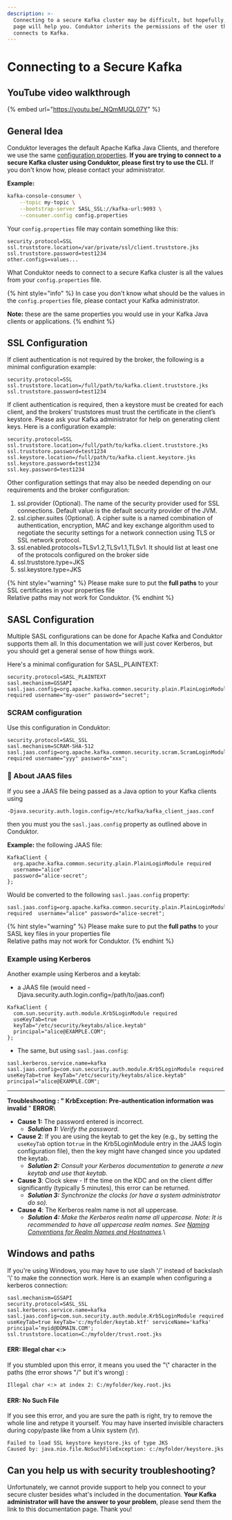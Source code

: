 ```yaml
---
description: >-
  Connecting to a secure Kafka cluster may be difficult, but hopefully, this
  page will help you. Conduktor inherits the permissions of the user that
  connects to Kafka.
---
```


# Connecting to a Secure Kafka

## YouTube video walkthrough

{% embed url="https://youtu.be/_NQmMUQL07Y" %}

## General Idea

Conduktor leverages the default Apache Kafka Java Clients, and therefore we use the same [configuration properties](https://kafka.apache.org/documentation/#consumerconfigs). **If you are trying to connect to a secure Kafka cluster using Conduktor, please first try to use the CLI.** If you don't know how, please contact your administrator.&#x20;

**Example:**

```bash
kafka-console-consumer \
    --topic my-topic \
    --bootstrap-server SASL_SSL://kafka-url:9093 \
    --consumer.config config.properties
```

Your `config.properties` file may contain something like this:

```
security.protocol=SSL
ssl.truststore.location=/var/private/ssl/client.truststore.jks
ssl.truststore.password=test1234
other.configs=values...
```

What Conduktor needs to connect to a secure Kafka cluster is all the values from your `config.properties` file.

{% hint style="info" %}
In case you don't know what should be the values in the `config.properties` file, please contact your Kafka administrator.&#x20;

**Note:** these are the same properties you would use in your Kafka Java clients or applications.&#x20;
{% endhint %}

## SSL Configuration

If client authentication is not required by the broker, the following is a minimal configuration example:

```
security.protocol=SSL
ssl.truststore.location=/full/path/to/kafka.client.truststore.jks
ssl.truststore.password=test1234
```

If client authentication is required, then a keystore must be created for each client, and the brokers’ truststores must trust the certificate in the client’s keystore. Please ask your Kafka administrator for help on generating client keys. Here is a configuration example:

```
security.protocol=SSL
ssl.truststore.location=/full/path/to/kafka.client.truststore.jks
ssl.truststore.password=test1234
ssl.keystore.location=/full/path/to/kafka.client.keystore.jks
ssl.keystore.password=test1234
ssl.key.password=test1234
```

Other configuration settings that may also be needed depending on our requirements and the broker configuration:

1. ssl.provider (Optional). The name of the security provider used for SSL connections. Default value is the default security provider of the JVM.
2. ssl.cipher.suites (Optional). A cipher suite is a named combination of authentication, encryption, MAC and key exchange algorithm used to negotiate the security settings for a network connection using TLS or SSL network protocol.
3. ssl.enabled.protocols=TLSv1.2,TLSv1.1,TLSv1. It should list at least one of the protocols configured on the broker side
4. ssl.truststore.type=JKS
5. ssl.keystore.type=JKS

{% hint style="warning" %}
Please make sure to put the **full paths** to your SSL certificates in your properties file\
Relative paths may not work for Conduktor.&#x20;
{% endhint %}

## SASL Configuration

Multiple SASL configurations can be done for Apache Kafka and Conduktor supports them all. In this documentation we will just cover Kerberos, but you should get a general sense of how things work.&#x20;

Here's a minimal configuration for SASL\_PLAINTEXT:

```
security.protocol=SASL_PLAINTEXT
sasl.mechanism=GSSAPI
sasl.jaas.config=org.apache.kafka.common.security.plain.PlainLoginModule required username="my-user" password="secret";
```

### SCRAM configuration

Use this configuration in Conduktor:

```
security.protocol=SASL_SSL
sasl.mechanism=SCRAM-SHA-512
sasl.jaas.config=org.apache.kafka.common.security.scram.ScramLoginModule required username="yyy" password="xxx";
```

### 🚨 About JAAS files

If you see a JAAS file being passed as a Java option to your Kafka clients using

```
-Djava.security.auth.login.config=/etc/kafka/kafka_client_jaas.conf
```

then you must you the `sasl.jaas.config` property as outlined above in Conduktor.

**Example:** the following JAAS file:

```
KafkaClient {
  org.apache.kafka.common.security.plain.PlainLoginModule required
  username="alice"
  password="alice-secret";
};
```

Would be converted to the following `sasl.jaas.config` property:

```
sasl.jaas.config=org.apache.kafka.common.security.plain.PlainLoginModule required  username="alice" password="alice-secret";
```

{% hint style="warning" %}
Please make sure to put the **full paths** to your SASL key files in your properties file\
Relative paths may not work for Conduktor.&#x20;
{% endhint %}

### Example using Kerberos

Another example using Kerberos and a keytab:

* a JAAS file (would need -Djava.security.auth.login.config=/path/to/jaas.conf)

```
KafkaClient {
  com.sun.security.auth.module.Krb5LoginModule required
  useKeyTab=true
  keyTab="/etc/security/keytabs/alice.keytab"
  principal="alice@EXAMPLE.COM";
};
```

* The same, but using `sasl.jaas.config`:

```
sasl.kerberos.service.name=kafka
sasl.jaas.config=com.sun.security.auth.module.Krb5LoginModule required useKeyTab=true keyTab="/etc/security/keytabs/alice.keytab" principal="alice@EXAMPLE.COM";
```

****

**Troubleshooting  : " KrbException: Pre-authentication information was invalid** " **ERROR**\


* **Cause 1:** The password entered is incorrect.
  * _**Solution 1:** Verify the password._
* **Cause 2**: If you are using the keytab to get the key (e.g., by setting the `useKeyTab` option to`true` in the Krb5LoginModule entry in the JAAS login configuration file), then the key might have changed since you updated the keytab.
  * _**Solution 2:** Consult your Kerberos documentation to generate a new keytab and use that keytab._
* **Cause 3**: Clock skew - If the time on the KDC and on the client differ significantly (typically 5 minutes), this error can be returned.
  * _**Solution 3:** Synchronize the clocks (or have a system administrator do so)._
* **Cause 4**: The Kerberos realm name is not all uppercase.
  * _**Solution 4:** Make the Kerberos realm name all uppercase. Note: It is recommended to have all uppercase realm names. See_ [_Naming Conventions for Realm Names and Hostnames_](https://docs.oracle.com/en/java/javase/11/security/kerberos-requirements.html#GUID-E73CCEA1-E94F-4E8D-9C42-403AF825658A)_._\


## Windows and paths

If you're using Windows, you may have to use slash '/' instead of backslash '\\' to make the connection work. Here is an example when configuring a kerberos connection:

```
sasl.mechanism=GSSAPI
security.protocol=SASL_SSL
sasl.kerberos.service.name=kafka
sasl.jaas.config=com.sun.security.auth.module.Krb5LoginModule required useKeyTab=true keyTab='c:/myfolder/keytab.ktf' serviceName='kafka' principal=’myid@DOMAIN.COM';
ssl.truststore.location=C:/myfolder/trust.root.jks
```

#### ERR: Illegal char <:>

If you stumbled upon this error, it means you used the "\\" character in the paths (the error shows "/" but it's wrong) :

```
Illegal char <:> at index 2: ‪C:/myfolder/key.root.jks
```

#### ERR: No Such File

If you see this error, and you are sure the path is right, try to remove the whole line and retype it yourself. You may have inserted invisible characters during copy/paste like from a Unix system (\r).

```
Failed to load SSL keystore keystore.jks‪ of type JKS
Caused by: java.nio.file.NoSuchFileException: c:/myfolder/keystore.jks‪
```

## Can you help us with security troubleshooting?

Unfortunately, we cannot provide support to help you connect to your secure cluster besides what's included in the documentation. **Your Kafka administrator will have the answer to your problem**, please send them the link to this documentation page. Thank you!
